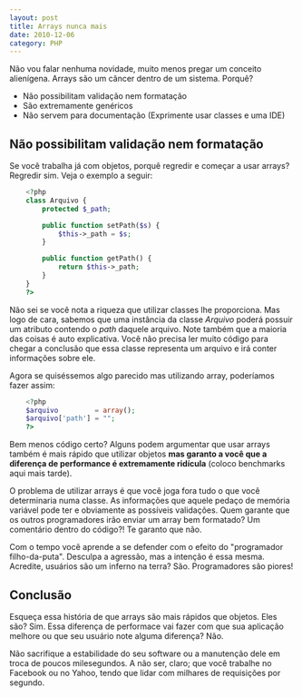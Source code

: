 ```yaml
---
layout: post
title: Arrays nunca mais
date: 2010-12-06
category: PHP
---
```


Não vou falar nenhuma novidade, muito menos pregar um conceito
alienígena. Arrays são um câncer dentro de um sistema. Porquê?

-   Não possibilitam validação nem formatação
-   São extremamente genéricos
-   Não servem para documentação (Exprimente usar classes e uma IDE)

## Não possibilitam validação nem formatação

Se você trabalha já com objetos, porquê regredir e começar a usar
arrays? Regredir sim. Veja o exemplo a seguir:

```php
    <?php
    class Arquivo {
        protected $_path;

        public function setPath($s) {
            $this->_path = $s;
        }

        public function getPath() {
            return $this->_path;
        }
    }
    ?>
```

Não sei se você nota a riqueza que utilizar classes lhe proporciona. Mas
logo de cara, sabemos que uma instância da classe *Arquivo* poderá
possuir um atributo contendo o *path* daquele arquivo. Note também que a
maioria das coisas é auto explicativa. Você não precisa ler muito código
para chegar a conclusão que essa classe representa um arquivo e irá
conter informações sobre ele.

Agora se quiséssemos algo parecido mas utilizando array, poderíamos
fazer assim:

```php
    <?php
    $arquivo         = array();
    $arquivo['path'] = "";
    ?>
```

Bem menos código certo? Alguns podem argumentar que usar arrays também é
mais rápido que utilizar objetos **mas garanto a você que a diferença de
performance é extremamente ridícula** (coloco benchmarks aqui mais
tarde).

O problema de utilizar arrays é que você joga fora tudo o que você
determinaria numa classe. As informações que aquele pedaço de memória
variável pode ter e obviamente as possíveis validações. Quem garante que
os outros programadores irão enviar um array bem formatado? Um
comentário dentro do código?! Te garanto que não.

Com o tempo você aprende a se defender com o efeito do "programador
filho-da-puta". Desculpa a agressão, mas a intenção é essa mesma.
Acredite, usuários são um inferno na terra? São. Programadores são
piores!

## Conclusão

Esqueça essa história de que arrays são mais rápidos que objetos. Eles
são? Sim. Essa diferença de performace vai fazer com que sua aplicação
melhore ou que seu usuário note alguma diferença? Não.

Não sacrifique a estabilidade do seu software ou a manutenção dele em
troca de poucos milesegundos. A não ser, claro; que você trabalhe no
Facebook ou no Yahoo, tendo que lidar com milhares de requisições por
segundo.
